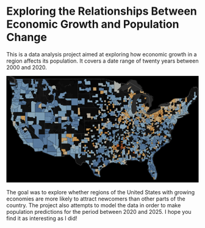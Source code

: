# Exploring the Relationships Between Economic Growth and Population Change

This is a data analysis project aimed at exploring how economic growth in a region affects its population. It covers a date range of twenty years between 2000 and 2020. 

![ScreenShot](https://github.com/mbauerw/gdp_vs_pop/blob/main/heatmap_clipped.png) 

The goal was to explore whether regions of the United States with growing economies are more likely to attract newcomers than other parts of the country. The project also attempts to model the data in order to make population predictions for the period between 2020 and 2025. I hope you find it as interesting as I did!
